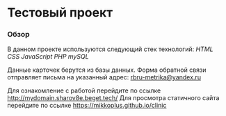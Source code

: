 # Тестовый проект

### Обзор

В данном проекте используются следующий стек технологий:
*HTML*
*CSS*
*JavaScript*
*PHP*
*mySQL*

Данные карточек берутся из базы данных. Форма обратной связи отправляет письма на указанный адрес: rbru-metrika@yandex.ru


Для ознакомление с работой перейдите по ссылке http://mydomain.sharov8e.beget.tech/
Для просмотра статичного сайта перейдите по ссылке https://mikkoplus.github.io/clinic